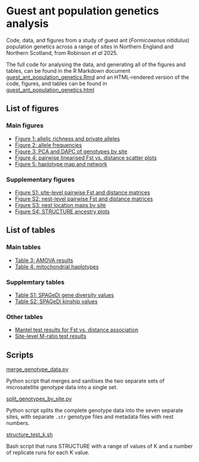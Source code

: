 # Guest ant population genetics analysis

Code, data, and figures from a study of guest ant (_Formicoxenus nitidulus_) population genetics across a range of sites in Northern England and Northern Scotland, from Robinson _et al_ 2025.

The full code for analysing the data, and generating all of the figures and tables, can be found in the R Markdown document [guest_ant_population_genetics.Rmd](guest_ant_population_genetics.Rmd) and an HTML-rendered version of the code, figures, and tables can be found in [guest_ant_population_genetics.html](guest_ant_population_genetics.html)

## List of figures

### Main figures

* [Figure 1: allelic richness and private alleles](figures/figure_1_allelic_richness_private_alleles.png)
* [Figure 2: allele frequencies](figures/figure_2_allele_frequencies.png)
* [Figure 3: PCA and DAPC of genotypes by site](figures/figure_3_PCA_DAPC.png)
* [Figure 4: pairwise linearised Fst vs. distance scatter plots](figures/figure_4_distance_Fst_scatter_plots.png)
* [Figure 5: haplotype map and network](figures/figure_5_haplotype_map_network.png)

### Supplementary figures

* [Figure S1: site-level pairwise Fst and distance matrices](figures/figure_S1_sites_Fst_distance_matrix.png)
* [Figure S2: nest-level pairwise Fst and distance matrices](figures/figure_S2_nests_Fst_distance_matrix.png)
* [Figure S3: nest location maps by site](figures/figure_S3_nest_location_maps.png)
* [Figure S4: STRUCTURE ancestry plots](figures/figure_S4_STRUCTURE_plots.png)

## List of tables

### Main tables

* [Table 3: AMOVA results](tables/table_3_amova_results.csv)
* [Table 4: mitochondrial haplotypes](tables/table_4_mitochondrial_haplotypes.csv)

### Supplemtary tables

* [Table S1: SPAGeDi gene diversity values](tables/table_S1_spagedi_gene_diversity.csv)
* [Table S2: SPAGeDi kinship values](tables/table_S2_spagedi_kinship.csv)

### Other tables

* [Mantel test results for Fst vs. distance association](tables/mantel_test_results.csv)
* [Site-level M-ratio test results](tables/m_ratio_test_results.csv)

## Scripts

[merge_genotype_data.py](scripts/merge_genotype_data.py)

Python script that merges and sanitises the two separate sets of microsatellite genotype data into a single set.

[split_genotypes_by_site.py](scripts/split_genotypes_by_site.py)

Python script splits the complete genotype data into the seven separate sites, with separate `.str` genotype files and metadata files with nest numbers.

[structure_test_k.sh](scripts/structure_test_k.sh)

Bash script that runs STRUCTURE with a range of values of K and a number of replicate runs for each K value.